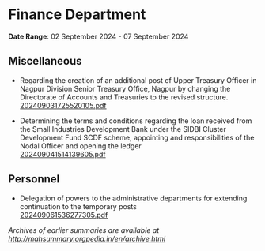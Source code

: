 # Finance Department

**Date Range**: 02 September 2024 - 07 September 2024


## Miscellaneous
- Regarding the creation of an additional post of Upper Treasury Officer in Nagpur Division Senior Treasury Office, Nagpur by changing the Directorate of Accounts and Treasuries to the revised structure.\
  [202409031725520105.pdf](https://gr.maharashtra.gov.in/Site/Upload/Government%20Resolutions/English/202409031725520105.pdf)

- Determining the terms and conditions regarding the loan received from the Small Industries Development Bank under the SIDBI Cluster Development Fund SCDF scheme, appointing and responsibilities of the Nodal Officer and opening the ledger\
  [202409041514139605.pdf](https://gr.maharashtra.gov.in/Site/Upload/Government%20Resolutions/English/202409041514139605.pdf)

## Personnel
- Delegation of powers to the administrative departments for extending continuation to the temporary posts\
  [202409061536277305.pdf](https://gr.maharashtra.gov.in/Site/Upload/Government%20Resolutions/English/202409061536277305.pdf)


*Archives of earlier summaries are available at http://mahsummary.orgpedia.in/en/archive.html*